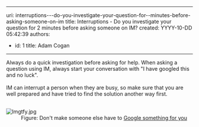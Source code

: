 

---
uri: interruptions---do-you-investigate-your-question-for--minutes-before-asking-someone-on-im
title: Interruptions - Do you investigate your question for 2 minutes before asking someone on IM?
created: YYYY-10-DD 05:42:39
authors:
  - id: 1
    title: Adam Cogan
---




<span class='intro'> <div>Always do a quick investigation before asking for help. When asking a question using IM, always start your conversation with &quot;I have googled this and no luck&quot;.<br></div><div><br></div><div>IM can interrupt a person when they are busy, so make sure that you are well prepared and have tried to find the solution another way first.</div><br> </span>

<dl class="image"><dt>​<img src="/PublishingImages/lmgtfy.jpg" alt="lmgtfy.jpg" />​</dt><dd>Figure&#58; Don't make someone else have to <a href="http&#58;//lmgtfy.com/">Google something​ for you​​</a><br></dd></dl>


